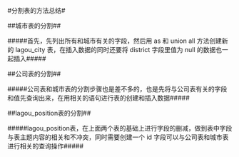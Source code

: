 #分割表的方法总结#

##城市表的分割##

#####首先，先列出所有和城市有关的字段，然后用 as 和 union all 方法创建新的 lagou_city 表，在插入数据的同时还要将 district 字段里值为 null 的数据也一起插入#####

##公司表的分割##

#####公司表和城市表的分割步骤也是差不多的，也是先将与公司表有关的字段和值先查询出来，在用相关的语句进行表的创建和插入数据#####

##lagou_position表的分割##

#####lagou_position表，在上面两个表的基础上进行字段的删减，做到表中字段与表主题内容的相关和不冲突，同时需要创建一个 id 字段可以与公司表和城市表进行相关的查询操作#####